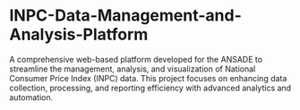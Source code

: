 # INPC-Data-Management-and-Analysis-Platform
A comprehensive web-based platform developed for the ANSADE to streamline the management, analysis, and visualization of National Consumer Price Index (INPC) data. This project focuses on enhancing data collection, processing, and reporting efficiency with advanced analytics and automation.
